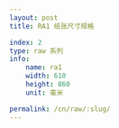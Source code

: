 ```yaml
---
layout: post
title: RA1 纸张尺寸规格

index: 2
type: raw 系列
info:
    name: ra1
    width: 610
    height: 860
    unit: 毫米

permalink: /cn/raw/:slug/
---
```



